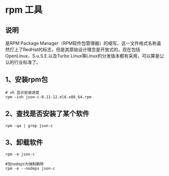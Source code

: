 # rpm 工具

## 说明
 是RPM Package Manager（RPM软件包管理器）的缩写，这一文件格式名称虽然打上了RedHat的标志，但是其原始设计理念是开放式的，现在包括OpenLinux、S.u.S.E.以及Turbo Linux等Linux的分发版本都有采用，可以算是公认的行业标准了。


## 1、安装rpm包
```
# vh 显示安装进度
rpm -ivh json-c-0.11-12.el6.x86_64.rpm
```

## 2、查找是否安装了某个软件
```
rpm -qa | grep json-c 
```

## 3、卸载软件
```
rpm -e json-c 

#加nodeps为强制删除
rpm -e --nodeps json-c
```